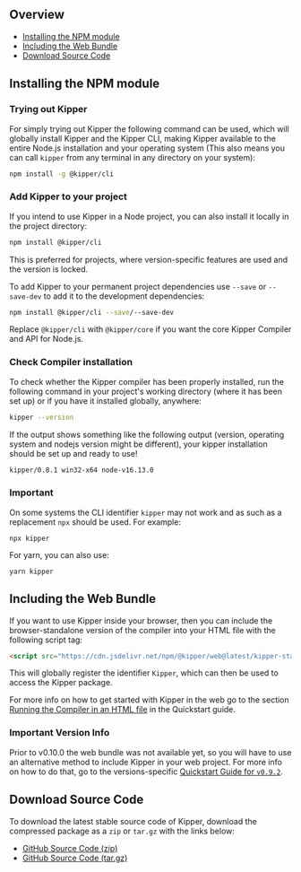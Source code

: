 <!--
This is the raw Markdown code, which will be represented as Markdown on the website.
As this is not in the docs, it does not have the same build process, but will still use Markdown for ease of use.
-->

## Overview

- [Installing the NPM module](#installing-the-npm-module)
- [Including the Web Bundle](#including-the-web-bundle)
- [Download Source Code](#download-source-code)

## Installing the NPM module

### Trying out Kipper

For simply trying out Kipper the following command can be used, which will globally install Kipper and the Kipper CLI,
making Kipper available to the entire Node.js installation and your operating system (This also means you can call
`kipper` from any terminal in any directory on your system):

```bash
npm install -g @kipper/cli
```

### Add Kipper to your project

If you intend to use Kipper in a Node project, you can also install it locally in the project directory:

```bash
npm install @kipper/cli
```

This is preferred for projects, where version-specific features are used and the version is locked.

To add Kipper to your permanent project dependencies use `--save` or `--save-dev` to add it to the development
dependencies:

```bash
npm install @kipper/cli --save/--save-dev
```

Replace `@kipper/cli` with `@kipper/core` if you want the core Kipper Compiler and API for Node.js.

### Check Compiler installation

To check whether the Kipper compiler has been properly installed, run the following command in your project's working
directory (where it has been set up) or if you have it installed globally, anywhere:

```bash
kipper --version
```

If the output shows something like the following output (version, operating system and nodejs version might be different),
your kipper installation should be set up and ready to use!

```bash
kipper/0.8.1 win32-x64 node-v16.13.0
```

<div class="red-highlight-text">
  <h3>Important</h3>
  <p>
  On some systems the CLI identifier <code>kipper</code> may not work and as such as a replacement <code>npx</code>
  should be used. For example:
  </p>
  <pre><code class="language-bash">npx kipper</code></pre>
  <p>For yarn, you can also use:</p>
  <pre><code class="language-bash">yarn kipper</code></pre>
</div>

## Including the Web Bundle

If you want to use Kipper inside your browser, then you can include the browser-standalone version of the compiler into
your HTML file with the following script tag:

```html
<script src="https://cdn.jsdelivr.net/npm/@kipper/web@latest/kipper-standalone.min.js"></script>
```

This will globally register the identifier `Kipper`, which can then be used to access the Kipper package.

For more info on how to get started with Kipper in the web go to the section
[Running the Compiler in an HTML file](./docs/quickstart.html#running-the-compiler-in-an-html-file) in the
Quickstart guide.

<div class="red-highlight-text">
  <h3>Important Version Info</h3>
  <p>
  Prior to v0.10.0 the web bundle was not available yet, so you will have to use an alternative method to include Kipper
	in your web project. For more info on how to do that, go to the versions-specific
	<a href="./docs/0.9.2/quickstart.html">Quickstart Guide for <code>v0.9.2</code></a>.
  </p>
</div>

## Download Source Code

To download the latest stable source code of Kipper, download the compressed package as a `zip` or `tar.gz` with the links below:

- [GitHub Source Code (zip)](https://github.com/Luna-Klatzer/Kipper/zipball/main/)
- [GitHub Source Code (tar.gz)](https://github.com/Luna-Klatzer/Kipper/tarball/main/)
